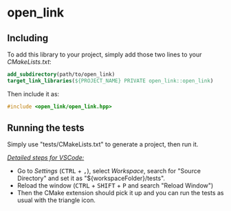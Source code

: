 # open_link

## Including

To add this library to your project, simply add those two lines to your *CMakeLists.txt*:
```cmake
add_subdirectory(path/to/open_link)
target_link_libraries(${PROJECT_NAME} PRIVATE open_link::open_link)
```

Then include it as:
```cpp
#include <open_link/open_link.hpp>
```

## Running the tests

Simply use "tests/CMakeLists.txt" to generate a project, then run it.

<ins>*Detailed steps for VSCode:*</ins>

- Go to *Settings* (<kbd>CTRL</kbd> + <kbd>,</kbd>), select *Workspace*, search for "Source Directory" and set it as "${workspaceFolder}/tests".
- Reload the window (<kbd>CTRL</kbd> + <kbd>SHIFT</kbd> + <kbd>P</kbd> and search "Reload Window")
- Then the CMake extension should pick it up and you can run the tests as usual with the triangle icon.
